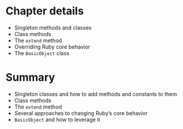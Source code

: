 # Chapter details

- Singleton methods and classes
- Class methods
- The `extend` method
- Overriding Ruby core behavior
- The `BasicObject` class

# Summary

- Singleton classes and how to add methods and constants to them
- Class methods
- The `extend` method
- Several approaches to changing Ruby’s core behavior
- `BasicObject` and how to leverage it
